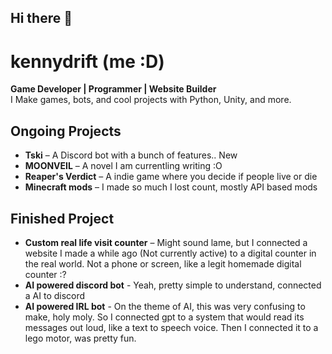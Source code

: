 ## Hi there 👋

<!--
**kennydrift/kennydrift** is a ✨ _special_ ✨ repository because its `README.md` (this file) appears on your GitHub profile.

Here are some ideas to get you started:

- 🔭 I’m currently working on ...
- 🌱 I’m currently learning ...
- 👯 I’m looking to collaborate on ...
- 🤔 I’m looking for help with ...
- 💬 Ask me about ...
- 📫 How to reach me: ...
- 😄 Pronouns: ...
- ⚡ Fun fact: ...
-->

# kennydrift (me :D)

**Game Developer | Programmer | Website Builder**  
I Make games, bots, and cool projects with Python, Unity, and more.    

## Ongoing Projects  
- **Tski** – A Discord bot with a bunch of features.. New
- **MOONVEIL** – A novel I am currentling writing :O  
- **Reaper's Verdict** – A indie game where you decide if people live or die  
- **Minecraft mods** – I made so much I lost count, mostly API based mods

## Finished Project
- **Custom real life visit counter** – Might sound lame, but I connected a website I made a while ago (Not currently active) to a digital counter in the real world. Not a phone or screen, like a legit homemade digital counter :?
- **AI powered discord bot** - Yeah, pretty simple to understand, connected a AI to discord
- **AI powered IRL bot** - On the theme of AI, this was very confusing to make, holy moly. So I connected gpt to a system that would read its messages out loud, like a text to speech voice. Then I connected it to a lego motor, was pretty fun.


